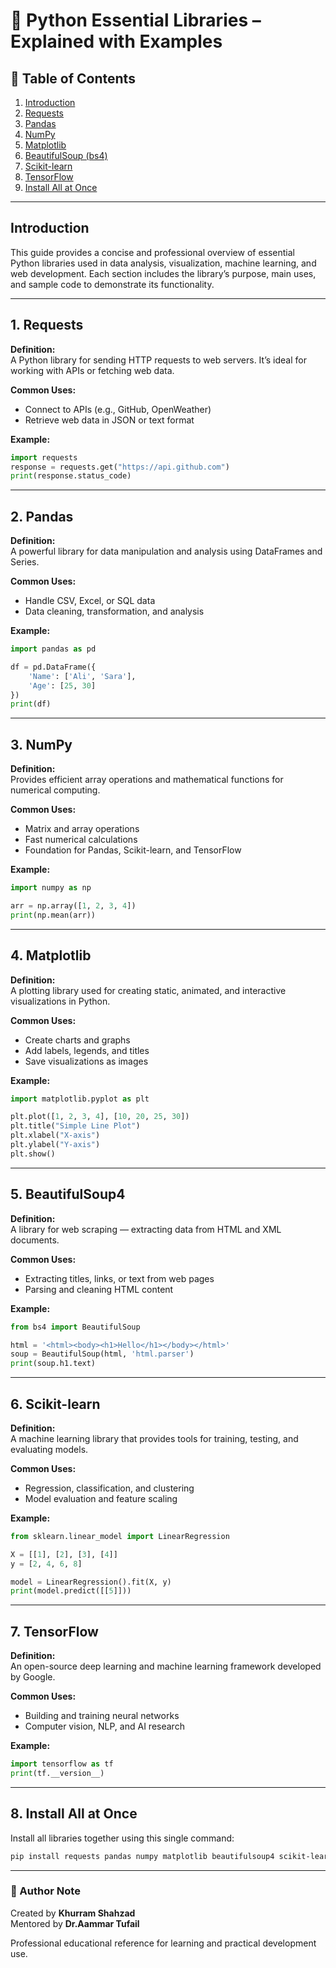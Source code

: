 # 🧠 Python Essential Libraries – Explained with Examples

## 📑 Table of Contents
1. [Introduction](#introduction)
2. [Requests](#1-requests)
3. [Pandas](#2-pandas)
4. [NumPy](#3-numpy)
5. [Matplotlib](#4-matplotlib)
6. [BeautifulSoup (bs4)](#5-beautifulsoup4)
7. [Scikit-learn](#6-scikit-learn)
8. [TensorFlow](#7-tensorflow)
9. [Install All at Once](#8-install-all-at-once)

---

## Introduction
This guide provides a concise and professional overview of essential Python libraries used in data analysis, visualization, machine learning, and web development. Each section includes the library’s purpose, main uses, and sample code to demonstrate its functionality.

---

## 1. Requests
**Definition:**  
A Python library for sending HTTP requests to web servers. It’s ideal for working with APIs or fetching web data.

**Common Uses:**
- Connect to APIs (e.g., GitHub, OpenWeather)
- Retrieve web data in JSON or text format

**Example:**
```python
import requests
response = requests.get("https://api.github.com")
print(response.status_code)
```
---

## 2. Pandas
**Definition:**  
A powerful library for data manipulation and analysis using DataFrames and Series.

**Common Uses:**
- Handle CSV, Excel, or SQL data
- Data cleaning, transformation, and analysis

**Example:**
```python
import pandas as pd

df = pd.DataFrame({
    'Name': ['Ali', 'Sara'],
    'Age': [25, 30]
})
print(df)
```
---

## 3. NumPy
**Definition:**  
Provides efficient array operations and mathematical functions for numerical computing.

**Common Uses:**
- Matrix and array operations
- Fast numerical calculations
- Foundation for Pandas, Scikit-learn, and TensorFlow

**Example:**
```python
import numpy as np

arr = np.array([1, 2, 3, 4])
print(np.mean(arr))
```
---

## 4. Matplotlib
**Definition:**  
A plotting library used for creating static, animated, and interactive visualizations in Python.

**Common Uses:**
- Create charts and graphs
- Add labels, legends, and titles
- Save visualizations as images

**Example:**
```python
import matplotlib.pyplot as plt

plt.plot([1, 2, 3, 4], [10, 20, 25, 30])
plt.title("Simple Line Plot")
plt.xlabel("X-axis")
plt.ylabel("Y-axis")
plt.show()
```
---

## 5. BeautifulSoup4
**Definition:**  
A library for web scraping — extracting data from HTML and XML documents.

**Common Uses:**
- Extracting titles, links, or text from web pages
- Parsing and cleaning HTML content

**Example:**
```python
from bs4 import BeautifulSoup

html = '<html><body><h1>Hello</h1></body></html>'
soup = BeautifulSoup(html, 'html.parser')
print(soup.h1.text)
```
---

## 6. Scikit-learn
**Definition:**  
A machine learning library that provides tools for training, testing, and evaluating models.

**Common Uses:**
- Regression, classification, and clustering
- Model evaluation and feature scaling

**Example:**
```python
from sklearn.linear_model import LinearRegression

X = [[1], [2], [3], [4]]
y = [2, 4, 6, 8]

model = LinearRegression().fit(X, y)
print(model.predict([[5]]))
```
---

## 7. TensorFlow
**Definition:**  
An open-source deep learning and machine learning framework developed by Google.

**Common Uses:**
- Building and training neural networks
- Computer vision, NLP, and AI research

**Example:**
```python
import tensorflow as tf
print(tf.__version__)
```
---

## 8. Install All at Once
Install all libraries together using this single command:
```bash
pip install requests pandas numpy matplotlib beautifulsoup4 scikit-learn tensorflow
```

---

### 📘 Author Note
Created by         **Khurram Shahzad**  
Mentored by        **Dr.Aammar Tufail**

Professional educational reference for learning and practical development use.
